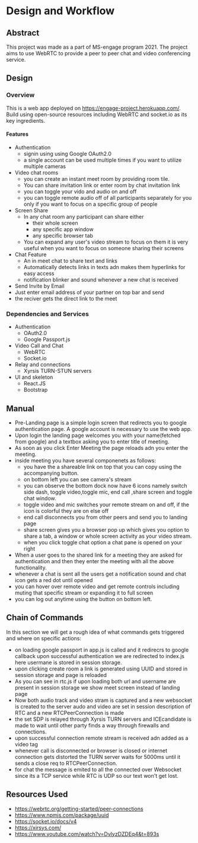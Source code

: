 # Design and Workflow

## Abstract
This project was made as a part of MS-engage program 2021. The project aims to use WebRTC to provide a peer to peer chat and video conferencing service. 
## Design
### Overview
This is a web app deployed on https://engage-project.herokuapp.com/. Build using open-source resources including WebRTC and socket.io as its key ingredients.
#### Features
- Authentication
  - signin using using Google OAuth2.0
  - a single account can be used multiple times if you want to utilize multiple cameras
- Video chat rooms
  - you can create an instant meet room by providing room tile.
  - You can share invitation link or enter room by chat invitation link 
  - you can toggle your vido and audio on and off
  - you can toggle remote audio off of all participants separately for you only if you want to focus on a specific group of people
- Screen Share
  - In any chat room any participant can share either
    - their whole screen
    - any specific app window
    - any specific browser tab
  - You can expand any user's video stream to focus on them it is very useful when you want to focus on someone sharing their screens
- Chat Feature
  - An in meet chat to share text and links
  - Automatically detects links in texts adn makes them hyperlinks for easy access
  - notification blinker and sound whenever a new chat is received
-  Send Invite by Email
  - Just enter email address of your partner on top bar and send 
  - the reciver gets the direct link to the meet
### Dependencies and Services
  - Authentication
    - OAuth2.0
    - Google Passport.js
  - Video Call and Chat
    - WebRTC
    - Socket.io
  - Relay and connections
    - Xyrsis TURN-STUN servers
  - UI and skeleton
    - React.JS
    - Bootstrap
## Manual
  - Pre-Landing page is a simple login screen that redirects you to google authentication page. A google account is necessary to use the web app.
  - Upon login the landing page welcomes you with your name(fetched from google) and a textbox asking you to enter title of meeting.
  - As soon as you click Enter Meeting the page reloads adn you enter the meeting.
  - inside meeting you have several componenets as follows:
    - you have the a shareable link on top that you can copy using the accompanying button. 
    - on bottom left you can see camera's stream 
    - you can observe the bottom dock now have 6 icons namely switch side dash, toggle video,toggle mic, end call ,share screen and toggle chat window.
    - toggle video and mic switches your remote stream on and off, if the icon is colorful they are on else off
    - end call disconnects you from other peers and send you to landing page
    - share screen gives you a browser pop up which gives you option to share a tab, a window or whole screen activity as your video stream.
    - when you click toggle chat option a chat pane is opened on your right
  - When a user goes to the shared link for a meeting they are asked for authentication and then they enter the meeting with all the above functionality.
  - whenever a chat is sent all the users get a notification sound and chat icon gets a red dot until opened
  - you can hover over remote video and get remote controls including muting that specific stream or expanding it to full screen
  - you can log out anytime using the button on bottom left.

## Chain of Commands
In this section we will get a rough idea of what commands gets triggered and where on specific actions:
  - on loading google passport in app.js is called and it redirecrs to google callback upon successful authentication we are redirected to index.js here usermane is stored in session storage.
  - upon clicking create room a link is generated using UUID and stored in session storage and page is reloaded
  - As you can see in rtc.js if upon loading both url and username are present in session storage we show meet screen instead of landing page
  - Now both audio track and video stram is captured and a new websocket is created to the server audo and video are set in session description of RTC and a new RTCPeerConnection is made
  - the set SDP is relayed through Xyrsis TURN servers and ICEcandidate is made to wait until other party finds a way through firewalls and connections.
  - upon successful connection remote stream is received adn added as a video tag 
  - whenever call is disconnected or browser is closed or internet connection gets distorted the TURN server waits for 5000ms until it sends a close req to RTCPeerConnection.
  - for chat the message is emited to all the connected over Websocket since its a TCP service while RTC is UDP so our text won't get lost.

## Resources Used
  - https://webrtc.org/getting-started/peer-connections
  - https://www.npmjs.com/package/uuid
  - https://socket.io/docs/v4
  - https://xirsys.com/
  - https://www.youtube.com/watch?v=DvlyzDZDEq4&t=893s
 
